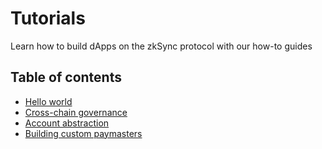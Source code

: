 # Tutorials

Learn how to build dApps on the zkSync protocol with our how-to guides

## Table of contents

- [Hello world](../developer-guides/hello-world.md)
- [Cross-chain governance](./tutorials/cross-chain-tutorial.md)
- [Account abstraction](./tutorials/custom-aa-tutorial.md)
- [Building custom paymasters](./tutorials/custom-paymaster-tutorial.md)


